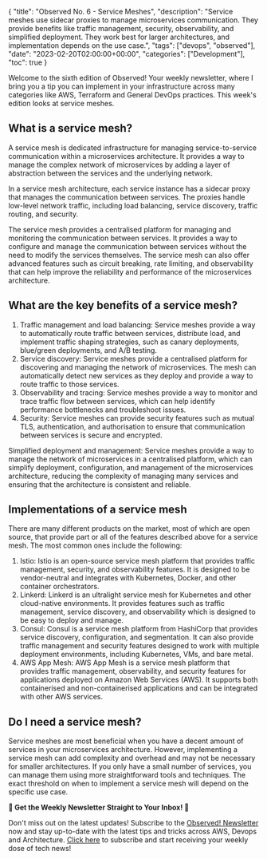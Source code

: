 {
    "title": "Observed No. 6 - Service Meshes",
    "description": "Service meshes use sidecar proxies to manage microservices communication. They provide benefits like traffic management, security, observability, and simplified deployment. They work best for larger architectures, and implementation depends on the use case.",
    "tags": ["devops", "observed"],
    "date": "2023-02-20T02:00:00+00:00",
    "categories": ["Development"],
    "toc": true
}

Welcome to the sixth edition of Observed! Your weekly newsletter, where I bring you a tip you can implement in your infrastructure across many categories like AWS, Terraform and General DevOps practices. This week's edition looks at service meshes.

## What is a service mesh?

A service mesh is dedicated infrastructure for managing service-to-service communication within a microservices architecture. It provides a way to manage the complex network of microservices by adding a layer of abstraction between the services and the underlying network.

In a service mesh architecture, each service instance has a sidecar proxy that manages the communication between services. The proxies handle low-level network traffic, including load balancing, service discovery, traffic routing, and security.

The service mesh provides a centralised platform for managing and monitoring the communication between services. It provides a way to configure and manage the communication between services without the need to modify the services themselves. The service mesh can also offer advanced features such as circuit breaking, rate limiting, and observability that can help improve the reliability and performance of the microservices architecture.

## What are the key benefits of a service mesh?

1. Traffic management and load balancing: Service meshes provide a way to automatically route traffic between services, distribute load, and implement traffic shaping strategies, such as canary deployments, blue/green deployments, and A/B testing.
2. Service discovery: Service meshes provide a centralised platform for discovering and managing the network of microservices. The mesh can automatically detect new services as they deploy and provide a way to route traffic to those services.
3. Observability and tracing: Service meshes provide a way to monitor and trace traffic flow between services, which can help identify performance bottlenecks and troubleshoot issues.
4. Security: Service meshes can provide security features such as mutual TLS, authentication, and authorisation to ensure that communication between services is secure and encrypted.

Simplified deployment and management: Service meshes provide a way to manage the network of microservices in a centralised platform, which can simplify deployment, configuration, and management of the microservices architecture, reducing the complexity of managing many services and ensuring that the architecture is consistent and reliable.

## Implementations of a service mesh

There are many different products on the market, most of which are open source, that provide part or all of the features described above for a service mesh. The most common ones include the following:

1. Istio: Istio is an open-source service mesh platform that provides traffic management, security, and observability features. It is designed to be vendor-neutral and integrates with Kubernetes, Docker, and other container orchestrators.
2. Linkerd: Linkerd is an ultralight service mesh for Kubernetes and other cloud-native environments. It provides features such as traffic management, service discovery, and observability which is designed to be easy to deploy and manage.
3. Consul: Consul is a service mesh platform from HashiCorp that provides service discovery, configuration, and segmentation. It can also provide traffic management and security features designed to work with multiple deployment environments, including Kubernetes, VMs, and bare metal.
4. AWS App Mesh: AWS App Mesh is a service mesh platform that provides traffic management, observability, and security features for applications deployed on Amazon Web Services (AWS). It supports both containerised and non-containerised applications and can be integrated with other AWS services.

## Do I need a service mesh?

Service meshes are most beneficial when you have a decent amount of services in your microservices architecture. However, implementing a service mesh can add complexity and overhead and may not be necessary for smaller architectures. If you only have a small number of services, you can manage them using more straightforward tools and techniques. The exact threshold on when to implement a service mesh will depend on the specific use case.

**📣 Get the Weekly Newsletter Straight to Your Inbox! 📣**

Don't miss out on the latest updates! Subscribe to the [Observed! Newsletter](https://news.codewithstu.tv) now and stay up-to-date with the latest tips and tricks across AWS, Devops and Architecture. [Click here](https://news.codewithstu.tv) to subscribe and start receiving your weekly dose of tech news!
